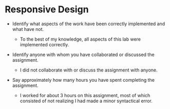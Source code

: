 # Responsive Design #

* Identify what aspects of the work have been correctly implemented and what 
have not.
	* To the best of my knowledge, all aspects of this lab were implemented 
	correctly.

* Identify anyone with whom you have collaborated or discussed the assignment.
	* I did not collaborate with or discuss the assignment with anyone.

* Say approximately how many hours you have spent completing the assignment.
	* I worked for about 3 hours on this assignment, most of which consisted of 
	not realizing I had made a minor syntactical error.